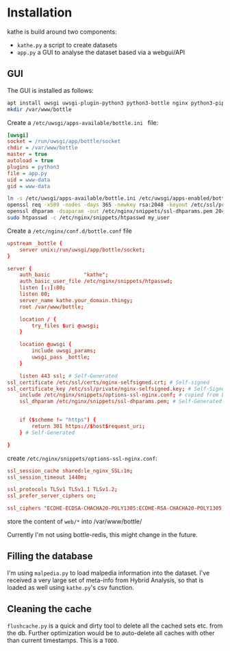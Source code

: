 # Installation

kathe is build around two components: 

- `kathe.py` a script to create datasets
- `app.py` a GUI to analyse the dataset based via a webgui/API

## GUI 

The GUI is installed as follows:

```bash
apt install uwsgi uwsgi-plugin-python3 python3-bottle nginx python3-pip python3-ssdeep apache2-utils bottle-redis
mkdir /var/www/bottle
```

Create a `/etc/uwsgi/apps-available/bottle.ini ` file:

```ini
[uwsgi]
socket = /run/uwsgi/app/bottle/socket
chdir = /var/www/bottle
master = true
autoload = true
plugins = python3
file = app.py
uid = www-data
gid = www-data
```

 ```bash
ln -s /etc/uwsgi/apps-available/bottle.ini /etc/uwsgi/apps-enabled/bottle.ini
openssl req -x509 -nodes -days 365 -newkey rsa:2048 -keyout /etc/ssl/private/nginx-selfsigned.key -out /etc/ssl/certs/nginx-selfsigned.crt
openssl dhparam -dsaparam -out /etc/nginx/snippets/ssl-dhparams.pem 2048
sudo htpasswd -c /etc/nginx/snippets/htpasswd my_user 
 ```

Create a `/etc/nginx/conf.d/bottle.conf` file

```conf
upstream _bottle {
    server unix:/run/uwsgi/app/bottle/socket;
}

server {
    auth_basic           "kathe";
    auth_basic_user_file /etc/nginx/snippets/htpasswd;
    listen [::]:80;
    listen 80;
    server_name kathe.your_domain.thingy;
    root /var/www/bottle;

    location / {
        try_files $uri @uwsgi;
    }

    location @uwsgi {
        include uwsgi_params;
        uwsgi_pass _bottle;
    }

    listen 443 ssl; # Self-Generated
ssl_certificate /etc/ssl/certs/nginx-selfsigned.crt; # Self-signed
ssl_certificate_key /etc/ssl/private/nginx-selfsigned.key; # Self-Signed
    include /etc/nginx/snippets/options-ssl-nginx.conf; # copied from Letsencrypt
    ssl_dhparam /etc/nginx/snippets/ssl-dhparams.pem; # Self-Generated


    if ($scheme != "https") {
        return 301 https://$host$request_uri;
    } # Self-Generated

}
```

create `/etc/nginx/snippets/options-ssl-nginx.conf`:

```conf
ssl_session_cache shared:le_nginx_SSL:1m;
ssl_session_timeout 1440m;

ssl_protocols TLSv1 TLSv1.1 TLSv1.2;
ssl_prefer_server_ciphers on;

ssl_ciphers "ECDHE-ECDSA-CHACHA20-POLY1305:ECDHE-RSA-CHACHA20-POLY1305:ECDHE-ECDSA-AES128-GCM-SHA256:ECDHE-RSA-AES128-GCM-SHA256:ECDHE-ECDSA-AES256-GCM-SHA384:ECDHE-RSA-AES256-GCM-SHA384:DHE-RSA-AES128-GCM-SHA256:DHE-RSA-AES256-GCM-SHA384:ECDHE-ECDSA-AES128-SHA256:ECDHE-RSA-AES128-SHA256:ECDHE-ECDSA-AES128-SHA:ECDHE-RSA-AES256-SHA384:ECDHE-RSA-AES128-SHA:ECDHE-ECDSA-AES256-SHA384:ECDHE-ECDSA-AES256-SHA:ECDHE-RSA-AES256-SHA:DHE-RSA-AES128-SHA256:DHE-RSA-AES128-SHA:DHE-RSA-AES256-SHA256:DHE-RSA-AES256-SHA:ECDHE-ECDSA-DES-CBC3-SHA:ECDHE-RSA-DES-CBC3-SHA:EDH-RSA-DES-CBC3-SHA:AES128-GCM-SHA256:AES256-GCM-SHA384:AES128-SHA256:AES256-SHA256:AES128-SHA:AES256-SHA:DES-CBC3-SHA:!DSS";
```



store the content of `web/*` into /var/www/bottle/

Currently I'm not using bottle-redis, this might change in the future.

## Filling the database

I'm using `malpedia.py` to load malpedia information into the dataset. I've received a very large set of meta-info from Hybrid Analysis, so that is loaded as well using `kathe.py`'s csv function.

## Cleaning the cache

`flushcache.py` is a quick and dirty tool to delete all the cached sets etc. from the db. Further optimization would be to auto-delete all caches with other than current timestamps. This is a `TODO`. 
